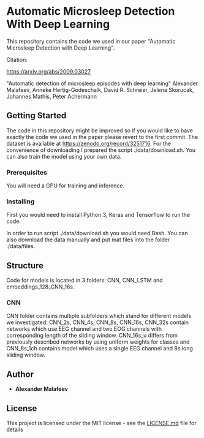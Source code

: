 # Automatic Microsleep Detection With Deep Learning

This repository contains the code we used in our paper "Automatic Microsleep Detection with Deep Learning".

Citation:

https://arxiv.org/abs/2009.03027

"Automatic detection of microsleep episodes with deep learning"
Alexander Malafeev, Anneke Hertig-Godeschalk, David R. Schreier, Jelena Skorucak, Johannes Mathis, Peter Achermann

## Getting Started

The code in this repository might be improved  so if you would like to have exactly the code we used in the  paper
please revert to the first commit.
The dataset is available at https://zenodo.org/record/3251716.
For the convenience of downloading I prepared the script ./data/download.sh. 
You can also train the model using your own data. 

### Prerequisites

You will need a GPU for training and inference.

### Installing

First you would need to install Python 3, Keras and Tensorflow to run the code.

In order to run script ./data/download.sh you would need Bash. You can also download the data
manually and put  mat files into the folder ./data/files.


## Structure
Code for models is located in 3 folders: CNN, CNN_LSTM and embeddings_128_CNN_16s.
### CNN 
CNN folder contains multiple subfolders which stand for different models we investigated:
CNN_2s, CNN_4s, CNN_8s, CNN_16s, CNN_32s contain networks which use EEG channel and two EOG channels with 
corresponding length of the sliding window.
CNN_16s_u differs from previously described networks by using uniform weights for classes and 
CNN_8s_1ch contains model which uses a single EEG channel and 8s long sliding window.


## Author

* **Alexander Malafeev** 

## License

This project is licensed under the MIT license - see the [LICENSE.md](LICENSE.md) file for details


